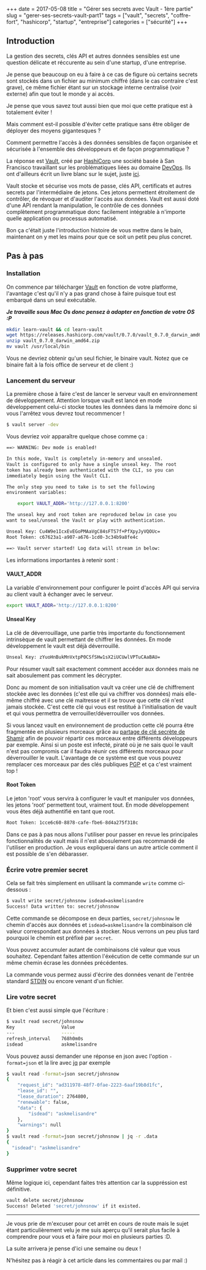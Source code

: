 +++ 
date = 2017-05-08
title = "Gérer ses secrets avec Vault - 1ère partie"
slug = "gerer-ses-secrets-vault-part1" 
tags = ["vault", "secrets", "coffre-fort", "hashicorp", "startup", "entreprise"]
categories = ["sécurité"]
+++

## Introduction

La gestion des secrets, clés API et autres données sensibles est une question délicate et réccurente au sein d'une startup, d'une entreprise.

Je pense que beaucoup on eu à faire à ce cas de figure où certains secrets sont stockés dans un fichier au minimum chiffré (dans le cas contraire c'est grave), ce même fichier étant sur un stockage interne centralisé (voir externe) afin que tout le monde y ai accès.

Je pense que vous savez tout aussi bien que moi que cette pratique est à totalement éviter !

Mais comment est-il possible d'éviter cette pratique sans être obliger de déployer des moyens gigantesques ?

Comment permettre l'accès à des données sensibles de façon organisée et sécurisée à l'ensemble des développeurs et de façon programmatique ?

La réponse est [Vault](https://www.vaultproject.io/), créé par [HashiCorp](https://www.hashicorp.com) une société basée à San Francisco travaillant sur les problématiques liées au domaine [DevOps](https://fr.wikipedia.org/wiki/Devops). Ils ont d'ailleurs écrit un livre blanc sur le sujet, juste [ici](https://422bf3d160f51e6f9d81-50529851d44f252cc6434d6bbf378de4.ssl.cf2.rackcdn.com/DevOps-Defined.pdf).

Vault stocke et sécurise vos mots de passe, clés API, certificats et autres secrets par l'intermédiaire de jetons. Ces jetons permettent étroitement de contrôler, de révoquer et d'auditer l'accès aux données. Vault est aussi doté d'une API rendant la manipulation, le contrôle de ces données complètement programmatique donc facilement intégrable à n'importe quelle application ou processus automatisé.

Bon ça c'était juste l'introduction histoire de vous mettre dans le bain, maintenant on y met les mains pour que ce soit un petit peu plus concret.

## Pas à pas

### Installation

On commence par télécharger [Vault](https://www.vaultproject.io/downloads.html) en fonction de votre platforme, l'avantage c'est qu'il n'y a pas grand chose à faire puisque tout est embarqué dans un seul exécutable.

***Je travaille sous Mac Os donc pensez à adapter en fonction de votre OS :P***

```bash
mkdir learn-vault && cd learn-vault
wget https://releases.hashicorp.com/vault/0.7.0/vault_0.7.0_darwin_amd64.zip
unzip vault_0.7.0_darwin_amd64.zip
mv vault /usr/local/bin
```

Vous ne devriez obtenir qu'un seul fichier, le binaire vault.
Notez que ce binaire fait à la fois office de serveur et de client :)

### Lancement du serveur

La première chose à faire c'est de lancer le serveur vault en environnement de développement.
Attention lorsque vault est lancé en mode développement celui-ci stocke toutes les données dans la mémoire donc si vous l'arrêtez vous devrez tout recommencer !

```bash
$ vault server -dev
```

Vous devriez voir apparaître quelque chose comme ça :

```bash
==> WARNING: Dev mode is enabled!

In this mode, Vault is completely in-memory and unsealed.
Vault is configured to only have a single unseal key. The root
token has already been authenticated with the CLI, so you can
immediately begin using the Vault CLI.

The only step you need to take is to set the following
environment variables:

    export VAULT_ADDR='http://127.0.0.1:8200'

The unseal key and root token are reproduced below in case you
want to seal/unseal the Vault or play with authentication.

Unseal Key: Cu4W9e1IcxEvEGoPMAaVgC84sFTS7f+PfXpyJyVQOUc=
Root Token: c67623a1-a907-a676-1cd0-3c34b9a8fe4c

==> Vault server started! Log data will stream in below:
```

Les informations importantes à retenir sont :

#### VAULT_ADDR
La variable d'environnement pour configurer le point d'accès API qui servira au client vault à échanger avec le serveur.
```bash
export VAULT_ADDR='http://127.0.0.1:8200'
```


#### Unseal Key
La clé de déverrouillage, une partie très importante du fonctionnement intrinsèque de vault permettant de chiffrer les données. En mode développement le vault est déjà déverrouillé.
```bash
Unseal Key: zYuoHnBukMnVxtpP0CSfSHw1sX2iUCUwlVPTuCAaBAU=
```

Pour résumer vault sait exactement comment accéder aux données mais ne sait abosulement pas comment les décrypter.

Donc au moment de son initialisation vault va créer une clé de chiffrement stockée avec les données (c'est elle qui va chiffrer vos données) mais elle-même chiffré avec une clé maitresse et il se trouve que cette clé n'est jamais stockée. C'est cette clé qui vous est restitué à l'initialisation de vault et qui vous permettra de verrouiller/déverrouiller vos données.

Si vous lancez vault en environnement de production cette clé pourra être fragmentée en plusieurs morceaux grâce au [partage de clé secrète de Shamir](https://fr.wikipedia.org/wiki/Partage_de_cl%C3%A9_secr%C3%A8te_de_Shamir) afin de pouvoir répartir ces morceaux entre différents développeurs par exemple. Ainsi si un poste est infecté, piraté où je ne sais quoi le vault n'est pas compromis car il faudra réunir ces différents morceaux pour déverrouiller le vault. L'avantage de ce système est que vous pouvez remplacer ces morceaux par des clés publiques [PGP](https://fr.wikipedia.org/wiki/Pretty_Good_Privacy) et ça c'est vraiment top !


#### Root Token
Le jeton 'root' vous servira à configurer le vault et manipuler vos données, les jetons 'root' permettent tout, vraiment tout. En mode développement vous êtes déjà authentifié en tant que root.
```bash
Root Token: 1cce6c60-8878-cafe-fbe6-8d4a275f318c
```

Dans ce pas à pas nous allons l'utiliser pour passer en revue les principales fonctionnalités de vault mais il n'est abosulement pas recommandé de l'utiliser en production. Je vous expliquerai dans un autre article comment il est possible de s'en débarasser.

### Écrire votre premier secret
Cela se fait très simplement en utilisant la commande ```write``` comme ci-dessous :
```bash
$ vault write secret/johnsnow isdead=askmelisandre
Success! Data written to: secret/johnsnow
```
Cette commande se décompose en deux parties, ```secret/johnsnow``` le chemin d'accès aux données et ```isdead=askmelisandre``` la combinaison clé valeur correspondant aux données à stocker. Nous verrons un peu plus tard pourquoi le chemin est préfixé par ```secret```.

Vous pouvez accumuler autant de combinaisons clé valeur que vous souhaitez. Cependant faites attention l'éxécution de cette commande sur un même chemin écrase les données précédentes.

La commande vous permez aussi d'écrire des données venant de l'entrée standard [STDIN](https://fr.wikipedia.org/wiki/Flux_standard) ou encore venant d'un fichier.

### Lire votre secret
Et bien c'est aussi simple que l'écriture :
```bash
$ vault read secret/johnsnow
Key             	Value
---             	-----
refresh_interval	768h0m0s
isdead          	askmelisandre
```

Vous pouvez aussi demander une réponse en json avec l'option ```-format=json``` et la lire avec [jq](https://stedolan.github.io/jq/) par exemple
```bash
$ vault read -format=json secret/johnsnow
{
	"request_id": "ad311978-48f7-0fae-2223-6aaf19b8d1fc",
	"lease_id": "",
	"lease_duration": 2764800,
	"renewable": false,
	"data": {
		"isdead": "askmelisandre"
	},
	"warnings": null
}
$ vault read -format=json secret/johnsnow | jq -r .data
{
  "isdead": "askmelisandre"
}
```

### Supprimer votre secret
Même logique ici, cependant faites très attention car la suppréssion est définitive.
```bash
vault delete secret/johnsnow
Success! Deleted 'secret/johnsnow' if it existed.
```

---

Je vous prie de m'excuser pour cet arrêt en cours de route mais le sujet étant
particulièrement velu je me suis aperçu qu'il serait plus facile
à comprendre pour vous et à faire pour moi en plusieurs parties :D.

La suite arrivera je pense d'ici une semaine ou deux !

N'hésitez pas à réagir à cet article dans les commentaires ou par mail :)
